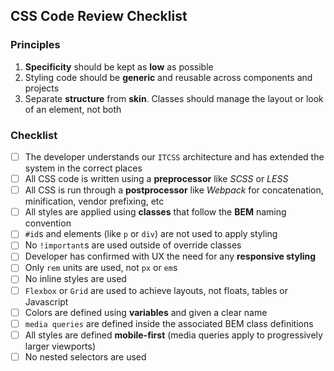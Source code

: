 ## CSS Code Review Checklist

### Principles
1. <b>Specificity</b> should be kept as <b>low</b> as possible
2. Styling code should be <b>generic</b> and reusable across components and projects
3. Separate <b>structure</b> from <b>skin</b>. Classes should manage the layout or look of an element, not both

### Checklist
- [ ] The developer understands our `ITCSS` architecture and has extended the system in the correct places
- [ ] All CSS code is written using a <b>preprocessor</b> like <i>SCSS</i> or <i>LESS</i>
- [ ] All CSS is run through a <b>postprocessor</b> like <i>Webpack</i> for concatenation, minification, vendor prefixing, etc
- [ ] All styles are applied using <b>classes</b> that follow the <b>BEM</b> naming convention
- [ ] `#id`s and elements (like `p` or `div`) are not used to apply styling
- [ ] No `!important`s are used outside of override classes
- [ ] Developer has confirmed with UX the need for any <b>responsive styling</b>
- [ ] Only `rem` units are used, not `px` or `em`s
- [ ] No inline styles are used
- [ ] `Flexbox` or `Grid` are used to achieve layouts, not floats, tables or Javascript
- [ ] Colors are defined using <b>variables</b> and given a clear name
- [ ] `media queries` are defined inside the associated BEM class definitions
- [ ] All styles are defined <b>mobile-first</b> (media queries apply to progressively larger viewports)
- [ ] No nested selectors are used

